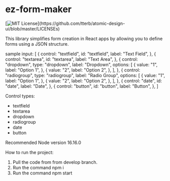 
# ez-form-maker

[![MIT License](https://img.shields.io/apm/l/atomic-design-ui.svg?)](https://github.com/tterb/atomic-design-ui/blob/master/LICENSEs)


This library simplifies form creation in React apps by allowing you to define forms using a JSON structure.


sample input:
[
  {
    control: "textfield",
    id: "textfield",
    label: "Text Field",
  },
  {
    control: "textarea",
    id: "textarea",
    label: "Text Area",
  },
  {
    control: "dropdown",
    type: "dropdown",
    label: "Dropdown",
    options: [
      {
        value: "1",
        label: "Option 1",
      },
      {
        value: "2",
        label: "Option 2",
      },
    ],
  },
  {
     control: "radiogroup",
    type: "radiogroup",
    label: "Radio Group",
    options: [
      {
        value: "1",
        label: "Option 1",
      },
      {
        value: "2",
        label: "Option 2",
      },
    ],
  },
  {
    control: "date",
    id: "date",
    label: "Date",
  },
   {
    control: "button",
    id: "button",
    label: "Button",
  },
]


Control types: 
- textfield
- textarea
- dropdown
- radiogroup
- date
- button


Recommended Node version 16.16.0

How to run the project:
1. Pull the code from from develop branch.
2. Run the command npm i
3. Run the command npm start

